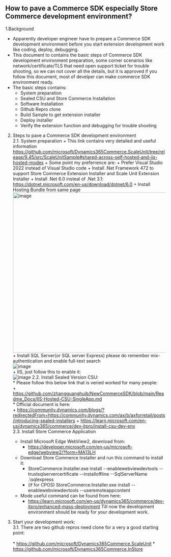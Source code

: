 ## How to pave a Commerce SDK especially Store Commerce development environment?

1.Background<br/>
   * Apparently developer engineer have to prepare a Commerce SDK development environment before you start extension development work like coding,  deploy, debugging.
   * This document to contains the basic steps of Commerce SDK development environment preparation, some corner scenarios like network/certificate/TLS that need open support ticket for trouble shooting,  so we can not cover all the details, but it is approved if you follow this document, most of develper can make commerce SDK  environment ready.
   * The basic steps contains:
       + System preparation
       + Sealed CSU  and Store Commerce Installation
       + Software Installation
       + Github Repro clone
       + Build Sample to get extension installer
       + Deploy installer
       + Verify the extension function and debugging for trouble shooting

2. Steps to pave a Commerce SDK development environment<br/>
   2.1. System preparation
       + This link contains very detailed and useful information https://github.com/microsoft/Dynamics365Commerce.ScaleUnit/tree/release/9.45/src/ScaleUnitSample#shared-across-self-hosted-and-iis-hosted-modes
       + Some point my preferrence are:
           + Prefer Visual Studio 2022  instead of Visual Studio code
           + Install .Net Framework 472 to support Store Commerce Extension  Installer and Scale Unit Extension Installer
           + Install .Net 6.0 insteal of .Net 3.1:  https://dotnet.microsoft.com/en-us/download/dotnet/6.0
           + Install Hosting Bundle from same page<br/>
           <img width="502" alt="image" src="https://github.com/zhangguanghuib/NewCommerceSDK/assets/14832260/7540e0d1-280c-4875-ba9a-ad0777f57128"><br/>
           + Install SQL Server(or SQL server Express) please do remember mix-authentication and enable full-text search<br/>
               ![image](https://github.com/zhangguanghuib/NewCommerceSDK/assets/14832260/f1094e7b-5238-4305-b2ae-72b75112bef3)<br/>
           + IIS, just follow this to enable it:<br/>
             ![image](https://github.com/zhangguanghuib/NewCommerceSDK/assets/14832260/37f38d6e-6ad1-459b-89d0-fc45f79d11cd)
2.2. Install Sealed Version CSU:<br/>
       * Please follow this below link that is veried worked for many people: <br/>
           + https://github.com/zhangguanghuib/NewCommerceSDK/blob/main/Readme_Docs/IIS-Hosted-CSU-SingleApp.md <br/>
       * Official document is here:<br/>
           + https://community.dynamics.com/blogs/?redirectedFrom=https://community.dynamics.com/ax/b/axforretail/posts/introducing-sealed-installers
           + https://learn.microsoft.com/en-us/dynamics365/commerce/dev-itpro/install-csu-dev-env <br/>
2.3. Install Store Commerce Application<br/>
      * Install Microsoft Edge WebView2, download from:
          + https://developer.microsoft.com/en-us/microsoft-edge/webview2/?form=MA13LH
      * Download Store Commerce Installer and run this command to install it:
          + StoreCommerce.Installer.exe install --enablewebviewdevtools --trustsqlservercertificate --installoffline --SqlServerName .\sqlexpress
          + (if for CPOS) StoreCommerce.Installer.exe install --enablewebviewdevtools --useremoteappcontent
      * Mode useful command can be found from here:
          + https://learn.microsoft.com/en-us/dynamics365/commerce/dev-itpro/enhanced-mass-deployment
      Till now the development environment should be ready for your development work.    <br/>

3. Start your development work:<br/>
    3.1. There are two github repros need clone for a very a good starting point:<br/>      
        * https://github.com/microsoft/Dynamics365Commerce.ScaleUnit
        * https://github.com/microsoft/Dynamics365Commerce.InStore
        

